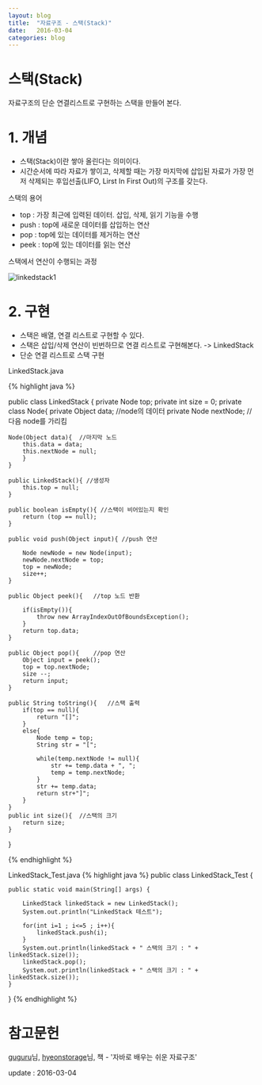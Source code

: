 ```yaml
---
layout: blog
title:  "자료구조 - 스택(Stack)"
date:   2016-03-04
categories: blog
---
```

# 스택(Stack)
자료구조의 단순 연결리스트로 구현하는 스택을 만들어 본다.

# 1. 개념

- 스택(Stack)이란 쌓아 올린다는 의미이다.
- 시간순서에 따라 자료가 쌓이고, 삭제할 때는 가장 마지막에 삽입된 자료가 가장 먼저 삭제되는 후입선출(LIFO, Lirst In First Out)의 구조를 갖는다.


스택의 용어

- top : 가장 최근에 입력된 데이터. 삽입, 삭제, 읽기 기능을 수행
- push : top에 새로운 데이터를 삽입하는 연산
- pop : top에 있는 데이터를 제거하는 연산
- peek : top에 있는 데이터를 읽는 연산

스택에서 연산이 수행되는 과정

![linkedstack1](https://s3-ap-northeast-1.amazonaws.com/dongjoo/poster/dataStructure/linkedstack1.png)


# 2. 구현

- 스택은 배열, 연결 리스트로 구현할 수 있다.
- 스택은 삽입/삭제 연산이 빈번하므로 연결 리스트로 구현해본다. -> LinkedStack
- 단순 연결 리스트로 스택 구현

LinkedStack.java

{% highlight java %}

public class LinkedStack {
	private Node top;
	private int size = 0;
	private class Node{
		private Object data; //node의 데이터
		private Node nextNode;	//다음 node를 가리킴

	Node(Object data){	//마지막 노드
		this.data = data;
		this.nextNode = null;
		}
	}

	public LinkedStack(){ //생성자
		this.top = null;
	}

	public boolean isEmpty(){ //스택이 비어있는지 확인
		return (top == null);
	}

	public void push(Object input){	//push 연산

		Node newNode = new Node(input);
		newNode.nextNode = top;
		top = newNode;
		size++;
	}

	public Object peek(){	//top 노드 반환

		if(isEmpty()){
			throw new ArrayIndexOutOfBoundsException();
		}
		return top.data;
	}

	public Object pop(){	//pop 연산
		Object input = peek();
		top = top.nextNode;
		size --;
		return input;
	}

	public String toString(){	//스택 출력
		if(top == null){
			return "[]";
		}
		else{
			Node temp = top;
			String str = "[";

			while(temp.nextNode != null){
				str += temp.data + ", ";
				temp = temp.nextNode;
			}
			str += temp.data;
			return str+"]";
		}
	}
	public int size(){	//스택의 크기
		return size;
	}
}

{% endhighlight %}


LinkedStack_Test.java
{% highlight java %}
public class LinkedStack_Test {

	public static void main(String[] args) {

		LinkedStack linkedStack = new LinkedStack();
		System.out.println("LinkedStack 테스트");

		for(int i=1 ; i<=5 ; i++){
			linkedStack.push(i);
		}
		System.out.println(linkedStack + " 스택의 크기 : " + linkedStack.size());
		linkedStack.pop();
		System.out.println(linkedStack + " 스택의 크기 : " + linkedStack.size());
	}
}
{% endhighlight %}

# 참고문헌

[guguru][guguru]님, [hyeonstorage][hyeonstorage]님, 책 - '자바로 배우는 쉬운 자료구조'

[guguru]: http://guguru.tistory.com/16
[hyeonstorage]: http://hyeonstorage.tistory.com/258

update : 2016-03-04












